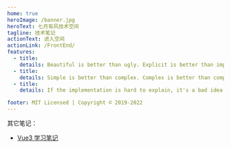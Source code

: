 ```yaml
---
home: true
heroImage: /banner.jpg
heroText: 七月有风技术空间
tagline: 技术笔记
actionText: 进入空间
actionLink: /FrontEnd/
features:
  - title:
    details: Beautiful is better than ugly. Explicit is better than implicit. Simple is better than complex.
  - title:
    details: Simple is better than complex. Complex is better than complicated. Flat is better than nested. Sparse is better than dense.
  - title:
    details: If the implementation is hard to explain, it's a bad idea. If the implementation is easy to explain, it may be a good idea.

footer: MIT Licensed | Copyright © 2019-2022
---
```


其它笔记：

- [Vue3 学习笔记](https://vue3.tanyp.xyz/)
